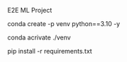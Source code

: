E2E ML Project

conda create -p venv python==3.10 -y

conda acrivate ./venv

pip install -r requirements.txt